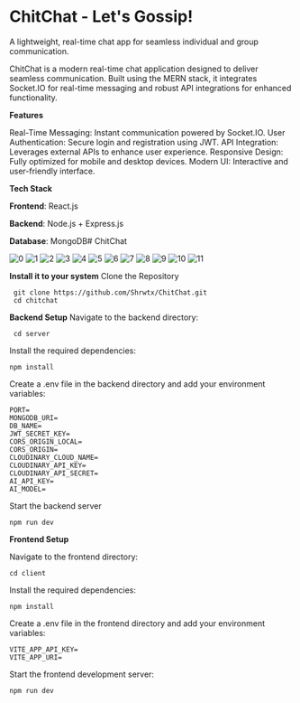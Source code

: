 # ChitChat - Let's Gossip!
 A lightweight, real-time chat app for seamless individual and group communication.

ChitChat is a modern real-time chat application designed to deliver seamless communication. Built using the MERN stack, it integrates Socket.IO for real-time messaging and robust API integrations for enhanced functionality.

**Features**

  Real-Time Messaging: Instant communication powered by Socket.IO.
  User Authentication: Secure login and registration using JWT.
  API Integration: Leverages external APIs to enhance user experience.
  Responsive Design: Fully optimized for mobile and desktop devices.
  Modern UI: Interactive and user-friendly interface.
  
**Tech Stack**

**Frontend**: React.js

**Backend**: Node.js + Express.js

**Database**: MongoDB# ChitChat

![0](https://github.com/user-attachments/assets/28c6fb59-8c0e-477a-9c9b-3fe5d1c5a940)
![1](https://github.com/user-attachments/assets/f008b693-b91d-4710-a32e-9f8a0dcf2235)
![2](https://github.com/user-attachments/assets/73e230eb-5259-4596-afb8-89e5022be3f9)
![3](https://github.com/user-attachments/assets/60b22bb5-826a-4507-bd16-e80b28542b34)
![4](https://github.com/user-attachments/assets/740e53d7-dc31-4bc3-b8a4-82996811ef59)
![5](https://github.com/user-attachments/assets/2f28607b-31da-48b1-99bf-13012ee36c55)
![6](https://github.com/user-attachments/assets/6ad578e8-a316-47f4-8a8c-1bf7acd52ace)
![7](https://github.com/user-attachments/assets/62a638d4-aaea-4938-b710-e74737c699c7)
![8](https://github.com/user-attachments/assets/13e07b50-f04b-45f6-833a-868232a17436)
![9](https://github.com/user-attachments/assets/8086ec27-e674-44c9-98a0-cdb28af04441)
![10](https://github.com/user-attachments/assets/81dd23ee-bcb5-4d10-8f1d-3f940bf6bee9)
![11](https://github.com/user-attachments/assets/eb852e79-6e0a-4fe8-a7b4-ad6446730742)


**Install it to your system**
Clone the Repository
           
     git clone https://github.com/Shrwtx/ChitChat.git
     cd chitchat
**Backend Setup**
Navigate to the backend directory:

     cd server

Install the required dependencies:

    npm install

Create a .env file in the backend directory and add your environment variables:

    PORT=
    MONGODB_URI=
    DB_NAME=
    JWT_SECRET_KEY=
    CORS_ORIGIN_LOCAL=
    CORS_ORIGIN=
    CLOUDINARY_CLOUD_NAME=
    CLOUDINARY_API_KEY=
    CLOUDINARY_API_SECRET=
    AI_API_KEY=
    AI_MODEL=

Start the backend server

    npm run dev
    
**Frontend Setup**

Navigate to the frontend directory:

    cd client

Install the required dependencies:

    npm install

 Create a .env file in the frontend directory and add your environment variables:

    VITE_APP_API_KEY=
    VITE_APP_URI=

Start the frontend development server:

    npm run dev
